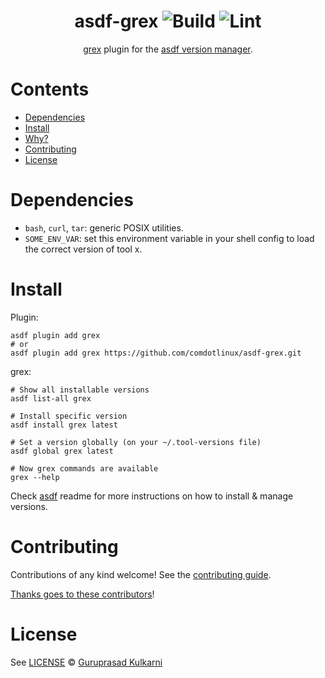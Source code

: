 <div align="center">

# asdf-grex ![Build](https://github.com/comdotlinux/asdf-grex/workflows/Build/badge.svg) ![Lint](https://github.com/comdotlinux/asdf-grex/workflows/Lint/badge.svg)

[grex](https://github.com/pemistahl/grex) plugin for the [asdf version manager](https://asdf-vm.com).

</div>

# Contents

- [Dependencies](#dependencies)
- [Install](#install)
- [Why?](#why)
- [Contributing](#contributing)
- [License](#license)

# Dependencies

- `bash`, `curl`, `tar`: generic POSIX utilities.
- `SOME_ENV_VAR`: set this environment variable in your shell config to load the correct version of tool x.

# Install

Plugin:

```shell
asdf plugin add grex
# or
asdf plugin add grex https://github.com/comdotlinux/asdf-grex.git
```

grex:

```shell
# Show all installable versions
asdf list-all grex

# Install specific version
asdf install grex latest

# Set a version globally (on your ~/.tool-versions file)
asdf global grex latest

# Now grex commands are available
grex --help
```

Check [asdf](https://github.com/asdf-vm/asdf) readme for more instructions on how to
install & manage versions.

# Contributing

Contributions of any kind welcome! See the [contributing guide](contributing.md).

[Thanks goes to these contributors](https://github.com/comdotlinux/asdf-grex/graphs/contributors)!

# License

See [LICENSE](LICENSE) © [Guruprasad Kulkarni](https://github.com/comdotlinux/)
